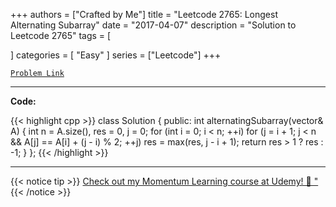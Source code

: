 
+++
authors = ["Crafted by Me"]
title = "Leetcode 2765: Longest Alternating Subarray"
date = "2017-04-07"
description = "Solution to Leetcode 2765"
tags = [
    
]
categories = [
    "Easy"
]
series = ["Leetcode"]
+++



[`Problem Link`](https://leetcode.com/problems/longest-alternating-subarray/description/)

---

**Code:**

{{< highlight cpp >}}
class Solution {
public:
    int alternatingSubarray(vector<int>& A) {
        int n = A.size(), res = 0, j = 0;
        for (int i = 0; i < n; ++i)
            for (j = i + 1; j < n && A[j] == A[i] + (j - i) % 2; ++j)
                res = max(res, j - i + 1);
        return res > 1 ? res : -1;
    }
};
{{< /highlight >}}


---


{{< notice tip >}}
[Check out my Momentum Learning course at Udemy! 🚀 "](https://www.udemy.com/course/blind-75-the-data-structures-and-algorithms-essentials/)
{{< /notice >}}

